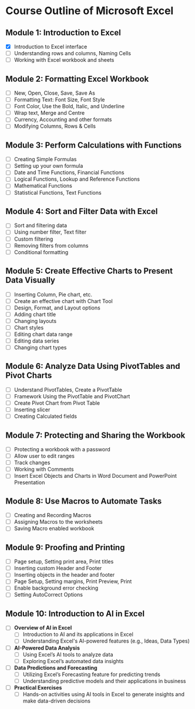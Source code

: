 # Course Outline of Microsoft Excel

## Module 1: Introduction to Excel

- [x] Introduction to Excel interface
- [ ] Understanding rows and columns, Naming Cells
- [ ] Working with Excel workbook and sheets

## Module 2: Formatting Excel Workbook

- [ ] New, Open, Close, Save, Save As
- [ ] Formatting Text: Font Size, Font Style
- [ ] Font Color, Use the Bold, Italic, and Underline
- [ ] Wrap text, Merge and Centre
- [ ] Currency, Accounting and other formats
- [ ] Modifying Columns, Rows & Cells

## Module 3: Perform Calculations with Functions

- [ ] Creating Simple Formulas
- [ ] Setting up your own formula
- [ ] Date and Time Functions, Financial Functions
- [ ] Logical Functions, Lookup and Reference Functions
- [ ] Mathematical Functions
- [ ] Statistical Functions, Text Functions

## Module 4: Sort and Filter Data with Excel

- [ ] Sort and filtering data
- [ ] Using number filter, Text filter
- [ ] Custom filtering
- [ ] Removing filters from columns
- [ ] Conditional formatting

## Module 5: Create Effective Charts to Present Data Visually

- [ ] Inserting Column, Pie chart, etc.
- [ ] Create an effective chart with Chart Tool
- [ ] Design, Format, and Layout options
- [ ] Adding chart title
- [ ] Changing layouts
- [ ] Chart styles
- [ ] Editing chart data range
- [ ] Editing data series
- [ ] Changing chart types

## Module 6: Analyze Data Using PivotTables and Pivot Charts

- [ ] Understand PivotTables, Create a PivotTable
- [ ] Framework Using the PivotTable and PivotChart
- [ ] Create Pivot Chart from Pivot Table
- [ ] Inserting slicer
- [ ] Creating Calculated fields

## Module 7: Protecting and Sharing the Workbook

- [ ] Protecting a workbook with a password
- [ ] Allow user to edit ranges
- [ ] Track changes
- [ ] Working with Comments
- [ ] Insert Excel Objects and Charts in Word Document and PowerPoint Presentation

## Module 8: Use Macros to Automate Tasks

- [ ] Creating and Recording Macros
- [ ] Assigning Macros to the worksheets
- [ ] Saving Macro enabled workbook

## Module 9: Proofing and Printing

- [ ] Page setup, Setting print area, Print titles
- [ ] Inserting custom Header and Footer
- [ ] Inserting objects in the header and footer
- [ ] Page Setup, Setting margins, Print Preview, Print
- [ ] Enable background error checking
- [ ] Setting AutoCorrect Options

## Module 10: Introduction to AI in Excel

- [ ] **Overview of AI in Excel**
  - [ ] Introduction to AI and its applications in Excel
  - [ ] Understanding Excel's AI-powered features (e.g., Ideas, Data Types)

- [ ] **AI-Powered Data Analysis**
  - [ ] Using Excel’s AI tools to analyze data
  - [ ] Exploring Excel’s automated data insights

- [ ] **Data Predictions and Forecasting**
  - [ ] Utilizing Excel’s Forecasting feature for predicting trends
  - [ ] Understanding predictive models and their applications in business

- [ ] **Practical Exercises**
  - [ ] Hands-on activities using AI tools in Excel to generate insights and make data-driven decisions
